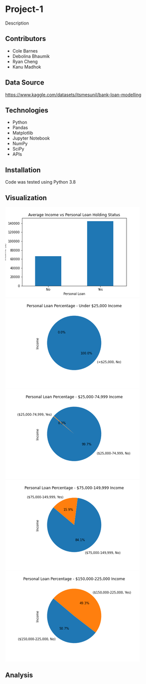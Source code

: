 # Project-1
Description

## Contributors
* Cole Barnes
* Debolina Bhaumik
* Ryan Cheng
* Kanu Madhok

## Data Source
https://www.kaggle.com/datasets/itsmesunil/bank-loan-modelling

## Technologies
* Python
* Pandas
* Matplotlib
* Jupyter Notebook
* NumPy
* SciPy
* APIs

## Installation
Code was tested using Python 3.8

## Visualization
![Test](/data_retrieval/plots/income_loans_bar.png)
![Test](/data_retrieval/plots/income_bin1_loans_pie.png)
![Test](/data_retrieval/plots/income_bin2_loans_pie.png)
![Test](/data_retrieval/plots/income_bin3_loans_pie.png)
![Test](/data_retrieval/plots/income_bin4_loans_pie.png)

## Analysis
